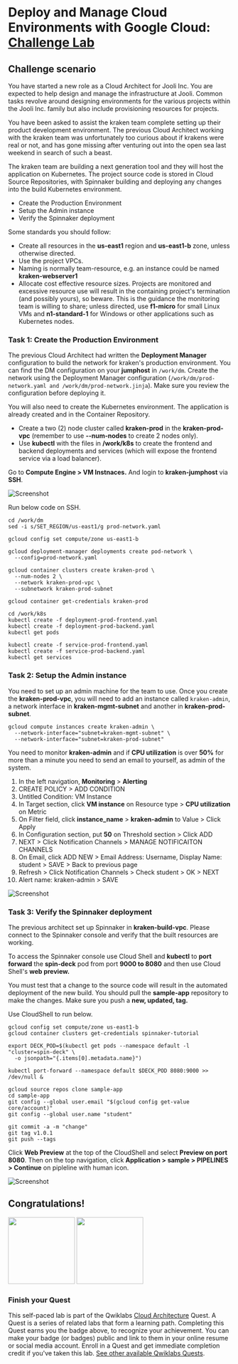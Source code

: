 # Deploy and Manage Cloud Environments with Google Cloud: [Challenge Lab](https://www.qwiklabs.com/focuses/10417?parent=catalog)

## Challenge scenario
You have started a new role as a Cloud Architect for Jooli Inc. You are expected to help design and manage the infrastructure at Jooli. Common tasks revolve around designing environments for the various projects within the Jooli Inc. family but also include provisioning resources for projects.

You have been asked to assist the kraken team complete setting up their product development environment. The previous Cloud Architect working with the kraken team was unfortunately too curious about if krakens were real or not, and has gone missing after venturing out into the open sea last weekend in search of such a beast.

The kraken team are building a next generation tool and they will host the application on Kubernetes. The project source code is stored in Cloud Source Repositories, with Spinnaker building and deploying any changes into the build Kubernetes environment.
- Create the Production Environment
- Setup the Admin instance
- Verify the Spinnaker deployment

Some standards you should follow:
- Create all resources in the **us-east1** region and **us-east1-b** zone, unless otherwise directed.
- Use the project VPCs.
- Naming is normally team-resource, e.g. an instance could be named **kraken-webserver1**
- Allocate cost effective resource sizes. Projects are monitored and excessive resource use will result in the containing project's termination (and possibly yours), so beware. This is the guidance the monitoring team is willing to share; unless directed, use **f1-micro** for small Linux VMs and **n1-standard-1** for Windows or other applications such as Kubernetes nodes.

### Task 1: Create the Production Environment
The previous Cloud Architect had written the **Deployment Manager** configuration to build the network for kraken's production environment. You can find the DM configuration on your **jumphost** in `/work/dm`. Create the network using the Deployment Manager configuration (`/work/dm/prod-network.yaml and /work/dm/prod-network.jinja`). Make sure you review the configuration before deploying it.

You will also need to create the Kubernetes environment. The application is already created and in the Container Repository.
- Create a two (2) node cluster called **kraken-prod** in the **kraken-prod-vpc** (remember to use **--num-nodes** to create 2 nodes only).
- Use **kubectl** with the files in **/work/k8s** to create the frontend and backend deployments and services (which will expose the frontend service via a load balancer).

Go to **Compute Engine > VM Instnaces.** And login to **kraken-jumphost** via **SSH**.

![Screenshot](https://github.com/kkkkk317/qwiklabs-challenge-lab-gcp/blob/main/img/Deploy-and-Manage-Cloud-Environments-with-Google-Cloud-1.png)

Run below code on SSH.

```
cd /work/dm
sed -i s/SET_REGION/us-east1/g prod-network.yaml

gcloud config set compute/zone us-east1-b

gcloud deployment-manager deployments create pod-network \
  --config=prod-network.yaml

gcloud container clusters create kraken-prod \
  --num-nodes 2 \
  --network kraken-prod-vpc \
  --subnetwork kraken-prod-subnet

gcloud container get-credentials kraken-prod

cd /work/k8s
kubectl create -f deployment-prod-frontend.yaml
kubectl create -f deployment-prod-backend.yaml
kubectl get pods

kubectl create -f service-prod-frontend.yaml
kubectl create -f service-prod-backend.yaml
kubectl get services
```

### Task 2: Setup the Admin instance
You need to set up an admin machine for the team to use. Once you create the **kraken-prod-vpc**, you will need to add an instance called `kraken-admin`, a network interface in **kraken-mgmt-subnet** and another in **kraken-prod-subnet**.

```
gcloud compute instances create kraken-admin \
  --network-interface="subnet=kraken-mgmt-subnet" \
  --network-interface="subnet=kraken-prod-subnet"
```

You need to monitor **kraken-admin** and if **CPU utilization** is over **50%** for more than a minute you need to send an email to yourself, as admin of the system.
1. In the left navigation, **Monitoring** > **Alerting**
2. CREATE POLICY > ADD CONDITION
3. Untitled Condition: VM Instance
4. In Target section, click **VM instance** on Resource type > **CPU utilization** on Metric
5. On Filter field, click **instance_name** > **kraken-admin** to Value > Click Apply
6. In Configuration section, put **50** on Threshold section > Click ADD
7. NEXT > Click Notification Channels > MANAGE NOTIFICAITON CHANNELS
8. On Email, click ADD NEW > Email Address: Username, Display Name: student > SAVE > Back to previous page
9. Refresh > Click Notification Channels > Check student > OK > NEXT
10. Alert name: kraken-admin > SAVE

![Screenshot](https://github.com/kkkkk317/qwiklabs-challenge-lab-gcp/blob/main/img/Deploy-and-Manage-Cloud-Environments-with-Google-Cloud-2.png)

### Task 3: Verify the Spinnaker deployment
The previous architect set up Spinnaker in **kraken-build-vpc**. Please connect to the Spinnaker console and verify that the built resources are working.

To access the Spinnaker console use Cloud Shell and **kubectl** to **port forward** the **spin-deck** pod from port **9000 to 8080** and then use Cloud Shell's **web preview.**

You must test that a change to the source code will result in the automated deployment of the new build. You should pull the **sample-app** repository to make the changes. Make sure you push a **new, updated, tag.**

Use CloudShell to run below.

```
gcloud config set compute/zone us-east1-b
gcloud container clusters get-credentials spinnaker-tutorial

export DECK_POD=$(kubectl get pods --namespace default -l "cluster=spin-deck" \
  -o jsonpath="{.items[0].metadata.name}")

kubectl port-forward --namespace default $DECK_POD 8080:9000 >> /dev/null &

gcloud source repos clone sample-app
cd sample-app
git config --global user.email "$(gcloud config get-value core/account)"
git config --global user.name "student"

git commit -a -m "change"
git tag v1.0.1
git push --tags
```

Click **Web Preview** at the top of the CloudShell and select **Preview on port 8080**.
Then on the top navigation, click **Application > sample > PIPELINES > Continue** on pipleline with human icon.

![Screenshot](https://github.com/kkkkk317/qwiklabs-challenge-lab-gcp/blob/main/img/Deploy-and-Manage-Cloud-Environments-with-Google-Cloud-3.png)

## Congratulations!
<img src="https://github.com/kkkkk317/qwiklabs-challenge-lab-gcp/blob/main/img/Deploy-and-Manage-Cloud-Environments-with-Google-Cloud.png" height="150" /> <img src="https://github.com/kkkkk317/qwiklabs-challenge-lab-gcp/blob/main/img/Deploy-and-Manage-Cloud-Environments-with-Google-Cloud-cl.png" height="150" /> 

### Finish your Quest
This self-paced lab is part of the Qwiklabs [Cloud Architecture](https://google.qwiklabs.com/quests/24) Quest. A Quest is a series of related labs that form a learning path. Completing this Quest earns you the badge above, to recognize your achievement. You can make your badge (or badges) public and link to them in your online resume or social media account. Enroll in a Quest and get immediate completion credit if you've taken this lab. [See other available Qwiklabs Quests](https://google.qwiklabs.com/catalog).
